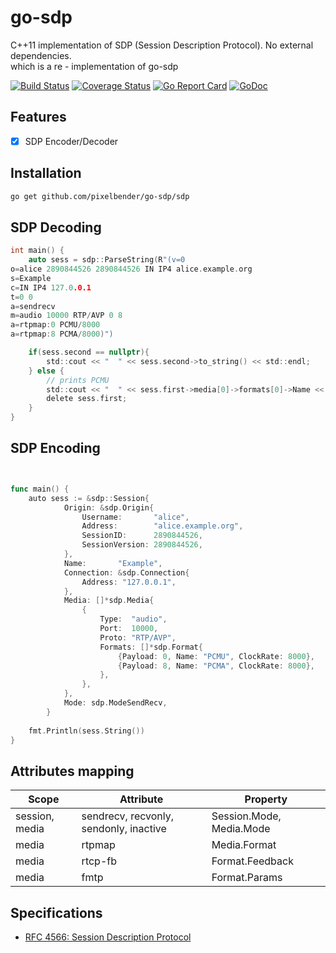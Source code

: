 # go-sdp

C++11 implementation of SDP (Session Description Protocol). No external dependencies.</br>
which is a re - implementation of go-sdp

[![Build Status](https://api.travis-ci.org/pixelbender/go-sdp.svg)](https://travis-ci.org/pixelbender/go-sdp)
[![Coverage Status](https://coveralls.io/repos/github/pixelbender/go-sdp/badge.svg?branch=master)](https://coveralls.io/github/pixelbender/go-sdp?branch=master)
[![Go Report Card](https://goreportcard.com/badge/github.com/pixelbender/go-sdp)](https://goreportcard.com/report/github.com/pixelbender/go-sdp)
[![GoDoc](https://godoc.org/github.com/pixelbender/go-sdp?status.svg)](https://godoc.org/github.com/pixelbender/go-sdp/sdp)

## Features

- [x] SDP Encoder/Decoder

## Installation

```sh
go get github.com/pixelbender/go-sdp/sdp
```

## SDP Decoding

```c
int main() {
	auto sess = sdp::ParseString(R"(v=0
o=alice 2890844526 2890844526 IN IP4 alice.example.org
s=Example
c=IN IP4 127.0.0.1
t=0 0
a=sendrecv
m=audio 10000 RTP/AVP 0 8
a=rtpmap:0 PCMU/8000
a=rtpmap:8 PCMA/8000)")

	if(sess.second == nullptr){
		std::cout << "  " << sess.second->to_string() << std::endl;
	} else {
		// prints PCMU
	    std::cout << "  " << sess.first->media[0]->formats[0]->Name << std::endl;
		delete sess.first;
	}
}
```

## SDP Encoding

```go


func main() {
	auto sess := &sdp::Session{
    		Origin: &sdp.Origin{
    			Username:       "alice",
    			Address:        "alice.example.org",
    			SessionID:      2890844526,
    			SessionVersion: 2890844526,
    		},
    		Name:       "Example",
    		Connection: &sdp.Connection{
    			Address: "127.0.0.1",
            },
    		Media: []*sdp.Media{
    			{
    				Type:  "audio",
    				Port:  10000,
    				Proto: "RTP/AVP",
    				Formats: []*sdp.Format{
    					{Payload: 0, Name: "PCMU", ClockRate: 8000},
    					{Payload: 8, Name: "PCMA", ClockRate: 8000},
    				},
    			},
    		},
    		Mode: sdp.ModeSendRecv,
    	}
    	
	fmt.Println(sess.String())
}
```

## Attributes mapping

| Scope | Attribute | Property |
| ----- | --------- | ----------------- |
| session, media | sendrecv, recvonly, sendonly, inactive | Session.Mode, Media.Mode |
| media | rtpmap | Media.Format |
| media | rtcp-fb | Format.Feedback |
| media | fmtp | Format.Params |

## Specifications

- [RFC 4566: Session Description Protocol](https://tools.ietf.org/html/rfc4566)
